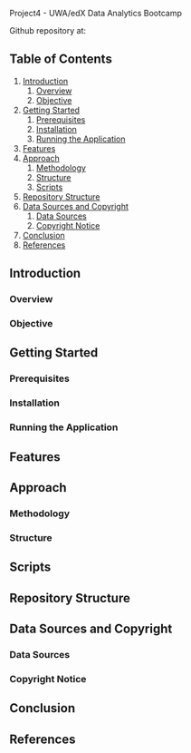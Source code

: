 

Project4 - UWA/edX Data Analytics Bootcamp

Github repository at: 

## Table of Contents

1. [Introduction](#introduction)
   1. [Overview](#overview)
   2. [Objective](#objective)
2. [Getting Started](#getting-started)
   1. [Prerequisites](#prerequisites)
   2. [Installation](#installation)
   3. [Running the Application](#running-the-application)
3. [Features](#features)
4. [Approach](#approach)
   1. [Methodology](#methodology)
   2. [Structure](#structure)
   3. [Scripts](#scripts)
5. [Repository Structure](#repository-structure)
6. [Data Sources and Copyright](#data-sources-and-copyright)
   1. [Data Sources](#data-sources)
   2. [Copyright Notice](#copyright-notice)
7. [Conclusion](#conclusion)
8. [References](#references)


## Introduction

### Overview



### Objective


## Getting Started

### Prerequisites



### Installation



### Running the Application




## Features



## Approach

### Methodology





### Structure



## Scripts 



## Repository Structure



## Data Sources and Copyright

### Data Sources



### Copyright Notice



## Conclusion


## References


